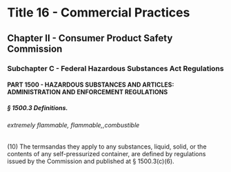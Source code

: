 
# Title 16 - Commercial Practices
## Chapter II - Consumer Product Safety Commission
### Subchapter C - Federal Hazardous Substances Act Regulations
#### PART 1500 - HAZARDOUS SUBSTANCES AND ARTICLES: ADMINISTRATION AND ENFORCEMENT REGULATIONS
##### § 1500.3 Definitions.
###### extremely flammable, flammable,,combustible

(10) The termsandas they apply to any substances, liquid, solid, or the contents of any self-pressurized container, are defined by regulations issued by the Commission and published at § 1500.3(c)(6).

